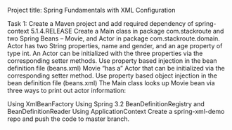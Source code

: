 Project title: Spring Fundamentals with XML Configuration

Task 1: Create a Maven project and add required dependency of spring-context 5.1.4.RELEASE Create a Main class in package com.stackroute and two Spring Beans – Movie, and Actor in package com.stackroute.domain. Actor has two String properties, name and gender, and an age property of type int. An Actor can be initialized with the three properties via the corresponding setter methods. Use property based injection in the bean definition file (beans.xml) Movie “has a” Actor that can be initialized via the corresponding setter method. Use property based object injection in the bean definition file (beans.xml) The Main class looks up Movie bean via three ways to print out actor information:

Using XmlBeanFactory
Using Spring 3.2 BeanDefinitionRegistry and BeanDefinitionReader
Using ApplicationContext
Create a spring-xml-demo repo and push the code to master branch.

